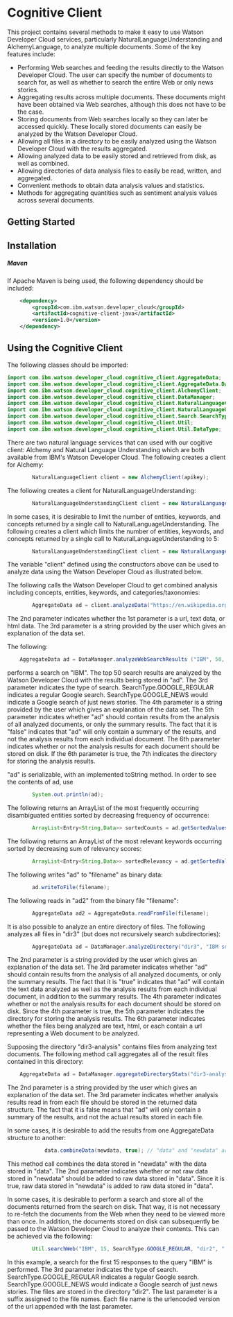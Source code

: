 # Cognitive Client
This project contains several methods to make it easy to use Watson Developer Cloud services, particularly NaturalLanguageUnderstanding and AlchemyLanguage, to analyze multiple documents. Some of the key features include:
* Performing Web searches and feeding the results directly to the Watson Developer Cloud. The user can specify the number of documents to search for, as well as whether to search the entire Web or only news stories.
* Aggregating results across multiple documents. These documents might have been obtained via Web searches, although this does not have to be the case.
* Storing documents from Web searches locally so they can later be accessed quickly. These locally stored documents can easily be analyzed by the Watson Developer Cloud.
* Allowing all files in a directory to be easily analyzed using the Watson Developer Cloud with the results aggregated.
* Allowing analyzed data to be easily stored and retrieved from disk, as well as combined.
* Allowing directories of data analysis files to easily be read, written, and aggregated.
* Convenient methods to obtain data analysis values and statistics.
* Methods for aggregating quantities such as sentiment analysis values across several documents.

## Getting Started

## Installation

##### Maven

If Apache Maven is being used, the following dependency should be included:
```xml
  	<dependency>
  		<groupId>com.ibm.watson.developer_cloud</groupId>
  		<artifactId>cognitive-client-java</artifactId>
  		<version>1.0</version>
  	</dependency> 	
```

## Using the Cognitive Client

The following classes should be imported:
~~~ java
import com.ibm.watson.developer_cloud.cognitive_client.AggregateData;
import com.ibm.watson.developer_cloud.cognitive_client.AggregateData.Data;
import com.ibm.watson.developer_cloud.cognitive_client.AlchemyClient;
import com.ibm.watson.developer_cloud.cognitive_client.DataManager;
import com.ibm.watson.developer_cloud.cognitive_client.NaturalLanguageClient;
import com.ibm.watson.developer_cloud.cognitive_client.NaturalLanguageUnderstandingClient;
import com.ibm.watson.developer_cloud.cognitive_client.Search.SearchType;
import com.ibm.watson.developer_cloud.cognitive_client.Util;
import com.ibm.watson.developer_cloud.cognitive_client.Util.DataType;
~~~
There are two natural language services that can used with our cogitive client: Alchemy and Natural Language Understanding which are both available from IBM's  Watson Developer Cloud. The following creates a client for Alchemy:
~~~ java
        NaturalLanguageClient client = new AlchemyClient(apikey);
~~~
 The following creates a client for NaturalLanguageUnderstanding:
~~~ java
        NaturalLanguageUnderstandingClient client = new NaturalLanguageUnderstandingClient(userid, password);
~~~
In some cases, it is desirable to limit the number of entities, keywords, and concepts returned by a single call to NaturalLanguageUnderstanding. The following creates a client which limits the number of entities, keywords, and concepts returned by a single call to NaturalLanguageUnderstanding to 5:
~~~ java
        NaturalLanguageUnderstandingClient client = new NaturalLanguageUnderstandingClient(userid, password, 5);
~~~
The variable "client" defined using the constructors above can be used to analyze data using the Watson Developer Cloud as illustrated below.

The following calls the Watson Developer Cloud to get combined analysis including concepts, entities, keywords, and categories/taxonomies:
~~~ java
        AggregateData ad = client.analyzeData("https://en.wikipedia.org/wiki/IBM", DataType.URL, "IBM Wikipedia entry");
~~~
The 2nd parameter indicates whether the 1st parameter is a url, text data, or html data. The 3rd parameter is a string provided by the user which gives an explanation of the data set.

The following:
~~~ java
	AggregateData ad = DataManager.analyzeWebSearchResults ("IBM", 50, SearchType.GOOGLE_REGULAR, "IBM Google search", false, false, null, client);
~~~
performs a search on "IBM". The top 50 search results are analyzed by the Watson Developer Cloud with the results being stored in "ad". The 3rd parameter indicates the type of search. SearchType.GOOGLE_REGULAR indicates a regular Google search.  SearchType.GOOGLE_NEWS would indicate a Google search of just news stories. The 4th parameter is a string provided by the user which gives an explanation of the data set. The 5th parameter indicates whether "ad" should contain results from the analysis of all analyzed documents, or only the summary results. The fact that it is "false" indicates that "ad" will only contain a summary of the results, and not the analysis results from each individual document. The 6th parameter indicates whether or not the analysis results for each document should be stored on disk. If the 6th parameter is true, the 7th indicates the directory for storing the analysis results.

"ad" is serializable, with an implemented toString method. In order to see the contents of ad, use
~~~ java
        System.out.println(ad);
~~~

The following returns an ArrayList of the most frequently occurring disambiguated entities sorted by decreasing frequency of occurrence:
~~~ java
        ArrayList<Entry<String,Data>> sortedCounts = ad.getSortedValues(AggregateData.Type.DISAMBIGUATEDENTITY,AggregateData.DataType.COUNT);
~~~

The following returns an ArrayList of the most relevant keywords occurring sorted by decreasing sum of relevancy scores:
~~~ java
        ArrayList<Entry<String,Data>> sortedRelevancy = ad.getSortedValues(AggregateData.Type.KEYWORD,AggregateData.DataType.RELEVANCE);
~~~

The following writes "ad" to "filename" as binary data:
~~~ java
        ad.writeToFile(filename);
~~~

The following reads in "ad2" from the binary file "filename":
~~~ java
        AggregateData ad2 = AggregateData.readFromFile(filename);
~~~

It is also possible to analyze an entire directory of files. The following analyzes all files in "dir3" (but does not recursively search subdirectories):
~~~ java
        AggregateData ad = DataManager.analyzeDirectory("dir3", "IBM search results", true, true, "dir3-analysis", DataType.HTML, client);
~~~
The 2nd parameter is a string provided by the user which gives an explanation of the data set. The 3rd parameter indicates whether "ad" should contain results from the analysis of all analyzed documents, or only the summary results. The fact that it is "true" indicates that "ad" will contain the text data analyzed as well as the analysis results from each individual document, in addition to the summary results. The 4th parameter indicates whether or not the analysis results for each document should be stored on disk. Since the 4th parameter is true, the 5th parameter indicates the directory for storing the analysis results. The 6th parameter indicates whether the files being analyzed are text, html, or each contain a url representing a Web document to be analyzed.

Supposing the directory "dir3-analysis" contains files from analyzing text documents. The following method call aggregates all of the result files contained in this directory:
~~~ java
	AggregateData ad = DataManager.aggregateDirectoryStats("dir3-analysis", "IBM search results", false);
~~~
The 2nd parameter is a string provided by the user which gives an explanation of the data set. The 3rd parameter indicates whether analysis results read in from each file should be stored in the returned data structure. The fact that it is false means that "ad" will only contain a summary of the results, and not the actual results stored in each file.

In some cases, it is desirable to add the results from one AggregateData structure to another:
~~~ java
            data.combineData(newdata, true); // "data" and "newdata" are both of type "AggregateData"
~~~
This method call combines the data stored in "newdata" with the data stored in "data". The 2nd parameter indicates whether or not raw data stored in "newdata" should be added to raw data stored in "data". Since it is true, raw data stored in "newdata" is added to raw data stored in "data".

In some cases, it is desirable to perform a search and store all of the documents returned from the search on disk. That way, it is not necessary to re-fetch the documents from the Web when they need to be viewed more than once. In addition, the documents stored on disk can subsequently be passed to the Watson Developer Cloud to analyze their contents. This can be achieved via the following:
~~~ java
        Util.searchWeb("IBM", 15, SearchType.GOOGLE_REGULAR, "dir2", ".html");
~~~
In this example, a search for the first 15 responses to the query "IBM" is performed. The 3rd parameter indicates the type of search. SearchType.GOOGLE_REGULAR indicates a regular Google search. SearchType.GOOGLE_NEWS would indicate a Google search of just news stories. The files are stored in the directory "dir2". The last parameter is a suffix assigned to the file names. Each file name is the urlencoded version of the url appended with the last parameter.
